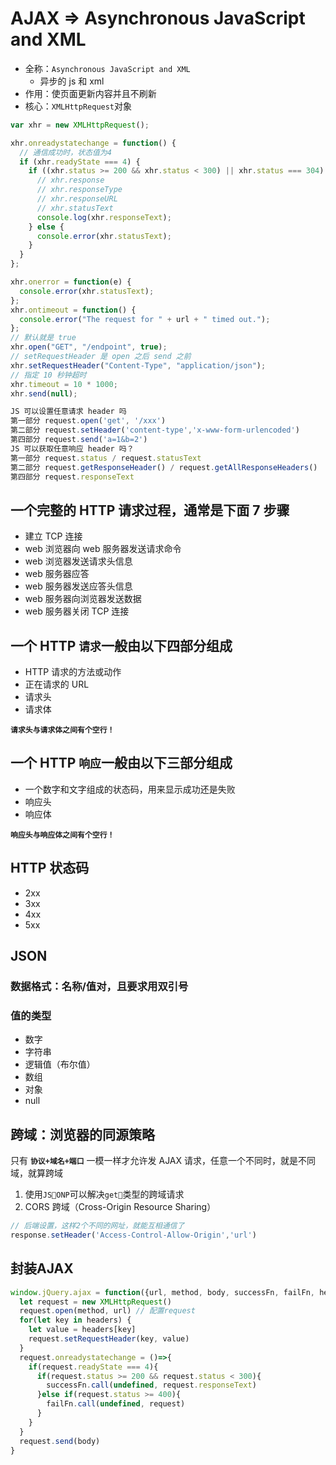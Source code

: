 # AJAX => Asynchronous JavaScript and XML

- 全称：`Asynchronous JavaScript and XML`
  - 异步的 js 和 xml
- 作用：使页面更新内容并且不刷新
- 核心：`XMLHttpRequest`对象

```js
var xhr = new XMLHttpRequest();

xhr.onreadystatechange = function() {
  // 通信成功时，状态值为4
  if (xhr.readyState === 4) {
    if ((xhr.status >= 200 && xhr.status < 300) || xhr.status === 304) {
      // xhr.response
      // xhr.responseType
      // xhr.responseURL
      // xhr.statusText
      console.log(xhr.responseText);
    } else {
      console.error(xhr.statusText);
    }
  }
};

xhr.onerror = function(e) {
  console.error(xhr.statusText);
};
xhr.ontimeout = function() {
  console.error("The request for " + url + " timed out.");
};
// 默认就是 true
xhr.open("GET", "/endpoint", true);
// setRequestHeader 是 open 之后 send 之前
xhr.setRequestHeader("Content-Type", "application/json");
// 指定 10 秒钟超时
xhr.timeout = 10 * 1000;
xhr.send(null);
```

```js
JS 可以设置任意请求 header 吗
第一部分 request.open('get', '/xxx')
第二部分 request.setHeader('content-type','x-www-form-urlencoded')
第四部分 request.send('a=1&b=2')
JS 可以获取任意响应 header 吗？
第一部分 request.status / request.statusText
第二部分 request.getResponseHeader() / request.getAllResponseHeaders()
第四部分 request.responseText
```

## 一个完整的 HTTP 请求过程，通常是下面 7 步骤

- 建立 TCP 连接
- web 浏览器向 web 服务器发送请求命令
- web 浏览器发送请求头信息
- web 服务器应答
- web 服务器发送应答头信息
- web 服务器向浏览器发送数据
- web 服务器关闭 TCP 连接

## 一个 HTTP `请求`一般由以下四部分组成

- HTTP 请求的方法或动作
- 正在请求的 URL
- 请求头
- 请求体

**`请求头与请求体之间有个空行！`**

## 一个 HTTP `响应`一般由以下三部分组成

- 一个数字和文字组成的状态码，用来显示成功还是失败
- 响应头
- 响应体

**`响应头与响应体之间有个空行！`**

## HTTP 状态码

- 2xx
- 3xx
- 4xx
- 5xx

## JSON

### 数据格式：名称/值对，且要求用双引号

### 值的类型

- 数字
- 字符串
- 逻辑值（布尔值）
- 数组
- 对象
- null

## 跨域：浏览器的同源策略

只有 **`协议+域名+端口`** 一模一样才允许发 AJAX 请求，任意一个不同时，就是不同域，就算跨域

1. 使用`JSONP`可以解决`get`类型的跨域请求
2. CORS 跨域（Cross-Origin Resource Sharing）

```js
// 后端设置，这样2个不同的网址，就能互相通信了
response.setHeader('Access-Control-Allow-Origin','url')
```

## 封装AJAX

```js
window.jQuery.ajax = function({url, method, body, successFn, failFn, headers}){
  let request = new XMLHttpRequest()
  request.open(method, url) // 配置request
  for(let key in headers) {
    let value = headers[key]
    request.setRequestHeader(key, value)
  }
  request.onreadystatechange = ()=>{
    if(request.readyState === 4){
      if(request.status >= 200 && request.status < 300){
        successFn.call(undefined, request.responseText)
      }else if(request.status >= 400){
        failFn.call(undefined, request)
      }
    }
  }
  request.send(body)
}
```